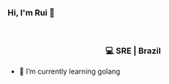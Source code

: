 ### Hi, I'm Rui 👋

<br>

<div align="center">
<h3>💻 SRE | Brazil </h3>
</div>


- 🌱 I’m currently learning golang

